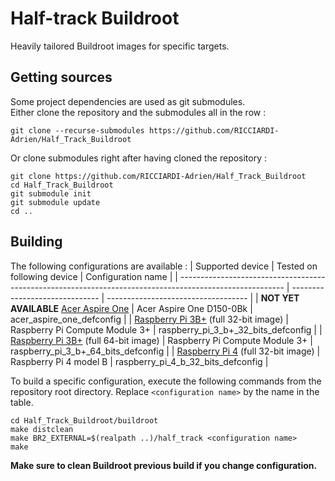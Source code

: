 # Half-track Buildroot

Heavily tailored Buildroot images for specific targets.

## Getting sources

Some project dependencies are used as git submodules.  
Either clone the repository and the submodules all in the row :
```
git clone --recurse-submodules https://github.com/RICCIARDI-Adrien/Half_Track_Buildroot
```
Or clone submodules right after having cloned the repository :
```
git clone https://github.com/RICCIARDI-Adrien/Half_Track_Buildroot
cd Half_Track_Buildroot
git submodule init
git submodule update
cd ..
```

## Building

The following configurations are available :
| Supported device                                                                                         | Tested on following device     | Configuration name                  |
| -------------------------------------------------------------------------------------------------------- | ------------------------------ | ----------------------------------- |
| **NOT YET AVAILABLE** [Acer Aspire One](https://en.wikipedia.org/wiki/Acer_Aspire_One)                   | Acer Aspire One D150-0Bk       | acer_aspire_one_defconfig           |
| [Raspberry Pi 3B+](https://www.raspberrypi.org/products/raspberry-pi-3-model-b-plus) (full 32-bit image) | Raspberry Pi Compute Module 3+ | raspberry_pi_3_b+_32_bits_defconfig |
| [Raspberry Pi 3B+](https://www.raspberrypi.org/products/raspberry-pi-3-model-b-plus) (full 64-bit image) | Raspberry Pi Compute Module 3+ | raspberry_pi_3_b+_64_bits_defconfig |
| [Raspberry Pi 4](https://www.raspberrypi.org/products/raspberry-pi-4-model-b) (full 32-bit image)        | Raspberry Pi 4 model B         | raspberry_pi_4_b_32_bits_defconfig  |

To build a specific configuration, execute the following commands from the repository root directory. Replace `<configuration name>` by the name in the table.
```
cd Half_Track_Buildroot/buildroot
make distclean
make BR2_EXTERNAL=$(realpath ..)/half_track <configuration name>
make
```

**Make sure to clean Buildroot previous build if you change configuration.**
